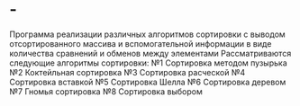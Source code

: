 # -
Программа реализации различных алгоритмов сортировки с выводом отсортированного массива и вспомогательной информации в виде количества сравнений и обменов между элементами
Рассматриваются следующие алгоритмы сортировки: 
   №1 Сортировка методом пузырька
   №2 Коктейльная сортировка
   №3 Сортировка расческой
   №4 Сортировка вставкой
   №5 Сортировка Шелла
   №6  Сортировка деревом
   №7 Гномья сортировка
   №8 Сортировка выбором

    
